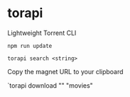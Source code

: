 # torapi
Lightweight Torrent CLI

`npm run update`

`torapi search <string>`

Copy the magnet URL to your clipboard

`torapi download "<magnet>" "movies" 
